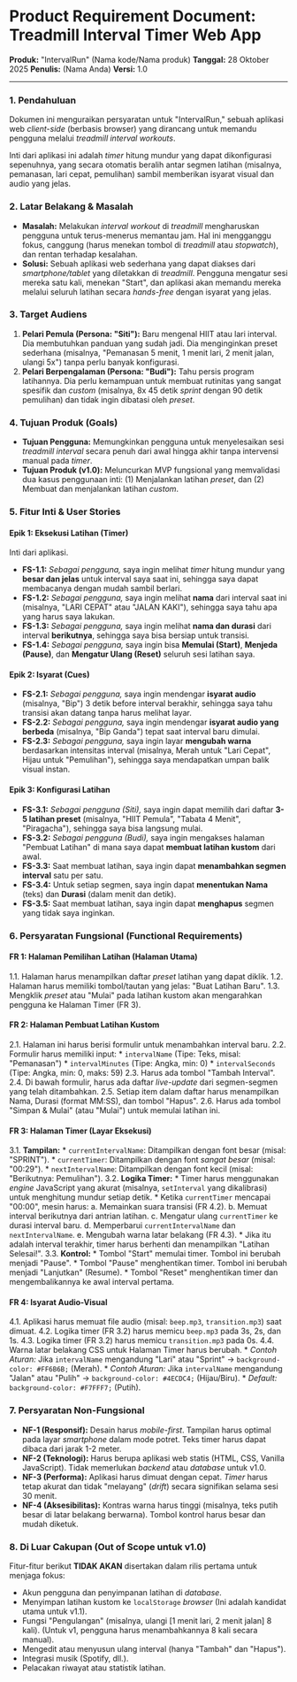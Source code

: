 # Product Requirement Document: Treadmill Interval Timer Web App

**Produk:** "IntervalRun" (Nama kode/Nama produk)
**Tanggal:** 28 Oktober 2025
**Penulis:** (Nama Anda)
**Versi:** 1.0

---

### 1. Pendahuluan

Dokumen ini menguraikan persyaratan untuk "IntervalRun," sebuah aplikasi web *client-side* (berbasis browser) yang dirancang untuk memandu pengguna melalui *treadmill interval workouts*.

Inti dari aplikasi ini adalah *timer* hitung mundur yang dapat dikonfigurasi sepenuhnya, yang secara otomatis beralih antar segmen latihan (misalnya, pemanasan, lari cepat, pemulihan) sambil memberikan isyarat visual dan audio yang jelas.

### 2. Latar Belakang & Masalah

* **Masalah:** Melakukan *interval workout* di *treadmill* mengharuskan pengguna untuk terus-menerus memantau jam. Hal ini mengganggu fokus, canggung (harus menekan tombol di *treadmill* atau *stopwatch*), dan rentan terhadap kesalahan.
* **Solusi:** Sebuah aplikasi web sederhana yang dapat diakses dari *smartphone/tablet* yang diletakkan di *treadmill*. Pengguna mengatur sesi mereka satu kali, menekan "Start", dan aplikasi akan memandu mereka melalui seluruh latihan secara *hands-free* dengan isyarat yang jelas.

### 3. Target Audiens

1.  **Pelari Pemula (Persona: "Siti"):** Baru mengenal HIIT atau lari interval. Dia membutuhkan panduan yang sudah jadi. Dia menginginkan preset sederhana (misalnya, "Pemanasan 5 menit, 1 menit lari, 2 menit jalan, ulangi 5x") tanpa perlu banyak konfigurasi.
2.  **Pelari Berpengalaman (Persona: "Budi"):** Tahu persis program latihannya. Dia perlu kemampuan untuk membuat rutinitas yang sangat spesifik dan *custom* (misalnya, 8x 45 detik *sprint* dengan 90 detik pemulihan) dan tidak ingin dibatasi oleh *preset*.

### 4. Tujuan Produk (Goals)

* **Tujuan Pengguna:** Memungkinkan pengguna untuk menyelesaikan sesi *treadmill interval* secara penuh dari awal hingga akhir tanpa intervensi manual pada *timer*.
* **Tujuan Produk (v1.0):** Meluncurkan MVP fungsional yang memvalidasi dua kasus penggunaan inti: (1) Menjalankan latihan *preset*, dan (2) Membuat dan menjalankan latihan *custom*.

### 5. Fitur Inti & User Stories

#### Epik 1: Eksekusi Latihan (Timer)

Inti dari aplikasi.

* **FS-1.1:** *Sebagai pengguna,* saya ingin melihat *timer* hitung mundur yang **besar dan jelas** untuk interval saya saat ini, sehingga saya dapat membacanya dengan mudah sambil berlari.
* **FS-1.2:** *Sebagai pengguna,* saya ingin melihat **nama** dari interval saat ini (misalnya, "LARI CEPAT" atau "JALAN KAKI"), sehingga saya tahu apa yang harus saya lakukan.
* **FS-1.3:** *Sebagai pengguna,* saya ingin melihat **nama dan durasi** dari interval **berikutnya**, sehingga saya bisa bersiap untuk transisi.
* **FS-1.4:** *Sebagai pengguna,* saya ingin bisa **Memulai (Start)**, **Menjeda (Pause)**, dan **Mengatur Ulang (Reset)** seluruh sesi latihan saya.

#### Epik 2: Isyarat (Cues)

* **FS-2.1:** *Sebagai pengguna,* saya ingin mendengar **isyarat audio** (misalnya, "Bip") 3 detik before interval berakhir, sehingga saya tahu transisi akan datang tanpa harus melihat layar.
* **FS-2.2:** *Sebagai pengguna,* saya ingin mendengar **isyarat audio yang berbeda** (misalnya, "Bip Ganda") tepat saat interval baru dimulai.
* **FS-2.3:** *Sebagai pengguna,* saya ingin layar **mengubah warna** berdasarkan intensitas interval (misalnya, Merah untuk "Lari Cepat", Hijau untuk "Pemulihan"), sehingga saya mendapatkan umpan balik visual instan.

#### Epik 3: Konfigurasi Latihan

* **FS-3.1:** *Sebagai pengguna (Siti),* saya ingin dapat memilih dari daftar **3-5 latihan preset** (misalnya, "HIIT Pemula", "Tabata 4 Menit", "Piragacha"), sehingga saya bisa langsung mulai.
* **FS-3.2:** *Sebagai pengguna (Budi),* saya ingin mengakses halaman "Pembuat Latihan" di mana saya dapat **membuat latihan kustom** dari awal.
* **FS-3.3:** Saat membuat latihan, saya ingin dapat **menambahkan segmen interval** satu per satu.
* **FS-3.4:** Untuk setiap segmen, saya ingin dapat **menentukan Nama** (teks) dan **Durasi** (dalam menit dan detik).
* **FS-3.5:** Saat membuat latihan, saya ingin dapat **menghapus** segmen yang tidak saya inginkan.

### 6. Persyaratan Fungsional (Functional Requirements)

#### FR 1: Halaman Pemilihan Latihan (Halaman Utama)

1.1. Halaman harus menampilkan daftar *preset* latihan yang dapat diklik.
1.2. Halaman harus memiliki tombol/tautan yang jelas: "Buat Latihan Baru".
1.3. Mengklik *preset* atau "Mulai" pada latihan kustom akan mengarahkan pengguna ke Halaman Timer (FR 3).

#### FR 2: Halaman Pembuat Latihan Kustom

2.1. Halaman ini harus berisi formulir untuk menambahkan interval baru.
2.2. Formulir harus memiliki input:
    * `intervalName` (Tipe: Teks, misal: "Pemanasan")
    * `intervalMinutes` (Tipe: Angka, min: 0)
    * `intervalSeconds` (Tipe: Angka, min: 0, maks: 59)
2.3. Harus ada tombol "Tambah Interval".
2.4. Di bawah formulir, harus ada daftar *live-update* dari segmen-segmen yang telah ditambahkan.
2.5. Setiap item dalam daftar harus menampilkan Nama, Durasi (format MM:SS), dan tombol "Hapus".
2.6. Harus ada tombol "Simpan & Mulai" (atau "Mulai") untuk memulai latihan ini.

#### FR 3: Halaman Timer (Layar Eksekusi)

3.1. **Tampilan:**
    * `currentIntervalName`: Ditampilkan dengan font besar (misal: "SPRINT").
    * `currentTimer`: Ditampilkan dengan font *sangat besar* (misal: "00:29").
    * `nextIntervalName`: Ditampilkan dengan font kecil (misal: "Berikutnya: Pemulihan").
3.2. **Logika Timer:**
    * Timer harus menggunakan *engine* JavaScript yang akurat (misalnya, `setInterval` yang dikalibrasi) untuk menghitung mundur setiap detik.
    * Ketika `currentTimer` mencapai "00:00", mesin harus:
        a. Memainkan suara transisi (FR 4.2).
        b. Memuat interval berikutnya dari antrian latihan.
        c. Mengatur ulang `currentTimer` ke durasi interval baru.
        d. Memperbarui `currentIntervalName` dan `nextIntervalName`.
        e. Mengubah warna latar belakang (FR 4.3).
    * Jika itu adalah interval terakhir, timer harus berhenti dan menampilkan "Latihan Selesai!".
3.3. **Kontrol:**
    * Tombol "Start" memulai timer. Tombol ini berubah menjadi "Pause".
    * Tombol "Pause" menghentikan timer. Tombol ini berubah menjadi "Lanjutkan" (Resume).
    * Tombol "Reset" menghentikan timer dan mengembalikannya ke awal interval pertama.

#### FR 4: Isyarat Audio-Visual

4.1. Aplikasi harus memuat file audio (misal: `beep.mp3`, `transition.mp3`) saat dimuat.
4.2. Logika timer (FR 3.2) harus memicu `beep.mp3` pada 3s, 2s, dan 1s.
4.3. Logika timer (FR 3.2) harus memicu `transition.mp3` pada 0s.
4.4. Warna latar belakang CSS untuk Halaman Timer harus berubah.
    * *Contoh Aturan:* Jika `intervalName` mengandung "Lari" atau "Sprint" -> `background-color: #FF6B6B;` (Merah).
    * *Contoh Aturan:* Jika `intervalName` mengandung "Jalan" atau "Pulih" -> `background-color: #4ECDC4;` (Hijau/Biru).
    * *Default:* `background-color: #F7FFF7;` (Putih).

### 7. Persyaratan Non-Fungsional

* **NF-1 (Responsif):** Desain harus *mobile-first*. Tampilan harus optimal pada layar *smartphone* dalam mode potret. Teks timer harus dapat dibaca dari jarak 1-2 meter.
* **NF-2 (Teknologi):** Harus berupa aplikasi web statis (HTML, CSS, Vanilla JavaScript). Tidak memerlukan *backend* atau *database* untuk v1.0.
* **NF-3 (Performa):** Aplikasi harus dimuat dengan cepat. *Timer* harus tetap akurat dan tidak "melayang" (*drift*) secara signifikan selama sesi 30 menit.
* **NF-4 (Aksesibilitas):** Kontras warna harus tinggi (misalnya, teks putih besar di latar belakang berwarna). Tombol kontrol harus besar dan mudah diketuk.

### 8. Di Luar Cakupan (Out of Scope untuk v1.0)

Fitur-fitur berikut **TIDAK AKAN** disertakan dalam rilis pertama untuk menjaga fokus:

* Akun pengguna dan penyimpanan latihan di *database*.
* Menyimpan latihan kustom ke `localStorage` *browser* (Ini adalah kandidat utama untuk v1.1).
* Fungsi "Pengulangan" (misalnya, ulangi [1 menit lari, 2 menit jalan] 8 kali). (Untuk v1, pengguna harus menambahkannya 8 kali secara manual).
* Mengedit atau menyusun ulang interval (hanya "Tambah" dan "Hapus").
* Integrasi musik (Spotify, dll.).
* Pelacakan riwayat atau statistik latihan.